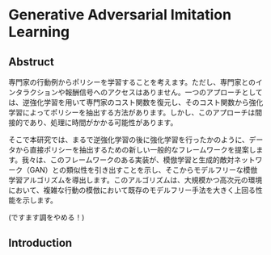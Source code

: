 # Generative Adversarial Imitation Learning

## Abstruct
専門家の行動例からポリシーを学習することを考えます。ただし、専門家とのインタラクションや報酬信号へのアクセスはありません。一つのアプローチとしては、逆強化学習を用いて専門家のコスト関数を復元し、そのコスト関数から強化学習によってポリシーを抽出する方法があります。しかし、このアプローチは間接的であり、処理に時間がかかる可能性があります。

そこで本研究では、まるで逆強化学習の後に強化学習を行ったかのように、データから直接ポリシーを抽出するための新しい一般的なフレームワークを提案します。我々は、このフレームワークのある実装が、模倣学習と生成的敵対ネットワーク（GAN）との類似性を引き出すことを示し、そこからモデルフリーな模倣学習アルゴリズムを導出します。このアルゴリズムは、大規模かつ高次元の環境において、複雑な行動の模倣において既存のモデルフリー手法を大きく上回る性能を示します。


(ですます調をやめる！)


## Introduction